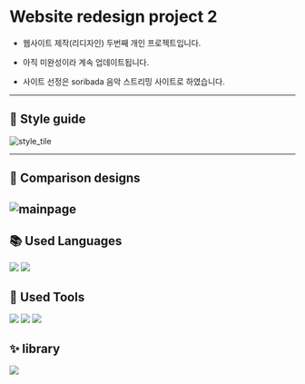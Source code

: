 # Website redesign project 2


+ 웹사이트 제작(리디자인) 두번째 개인 프로젝트입니다. 

+ 아직 미완성이라 계속 업데이트됩니다.

+ 사이트 선정은 soribada 음악 스트리밍 사이트로 하였습니다.

---


## 🍰 Style guide
![style_tile](https://user-images.githubusercontent.com/121682565/228720489-a036a368-936f-4f71-bd62-1cbd79c639c5.png)

---
## 🍡 Comparison designs
![mainpage](https://user-images.githubusercontent.com/121682565/228723579-832eaf9c-97cb-4ebf-9a46-002a74df6420.png)
---

## 📚 Used Languages
<p>
<img src="https://img.shields.io/badge/SCSS-CC6699?style=for-the-badge&logo=SASS&logoColor=white"/>
<img src="https://img.shields.io/badge/Typescript-3178C6?style=for-the-badge&logo=typescript&logoColor=white"/>
</p>


## 🧰 Used Tools
<p>
<img src="https://img.shields.io/badge/VScode-007ACC?style=for-the-badge&logo=visualstudiocode&logoColor=white"/>
<img src="https://img.shields.io/badge/Figma-F24E1E?style=for-the-badge&logo=figma&logoColor=white"/>
<img src="https://img.shields.io/badge/canva-00C4CC?style=for-the-badge&logo=canva&logoColor=white"/>
</p>


## ✨ library
<p>
<img src="https://img.shields.io/badge/react-61DAFB?style=for-the-badge&logo=react&logoColor=white"/>
</p>
